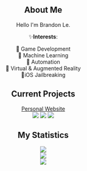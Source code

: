 <h2 align=center>
  About Me
</h2>

<p align=center>
  Hello I'm Brandon Le.<br />
</p>

<p align=center>
  ✨<b>Interests</b>: <br />
</p>


<p align=center>
  💾 Game Development <br />
  🧠 Machine Learning <br />
  🤖 Automation <br />
  🌃 Virtual & Augmented Reality <br />
  📱iOS Jailbreaking <br />
</p>

<h2 align=center>Current Projects</h2>

<p align=center> 
  <a href="https://beeledev.github.io/Website/">Personal Website</a> </br>
  <img src="https://img.shields.io/badge/JavaScript-323330?style=for-the-badge&logo=javascript&logoColor=F7DF1E"/>
  <img src="https://img.shields.io/badge/HTML-E34F26?style=for-the-badge&logo=html5&logoColor=white"\>
  <img src="https://img.shields.io/badge/CSS-1572B6?style=for-the-badge&logo=css3&logoColor=white"\>
</p>

<h2 align=center>My Statistics</h2>

<p align=center> 
  <a href='https://leetcode.com/u/BLeDev/'>
      <img src="https://leetcard.jacoblin.cool/BLeDev?theme=catppuccinMocha&font=Noto%20Sans%20Buginese" />
  </a>
  <br>
  <a href='https://github.com/anuraghazra/github-readme-stats'>
    <img src="https://github-readme-stats.vercel.app/api?username=BeeLeDev&theme=catppuccin_mocha" />
  </a>
  <br>
  <a href='https://github.com/anuraghazra/github-readme-stats'>
    <img src="https://github-readme-stats.vercel.app/api/top-langs/?username=BeeLeDev&theme=catppuccin_mocha&layout=compact" />
  </a>
  <br>

</p>
